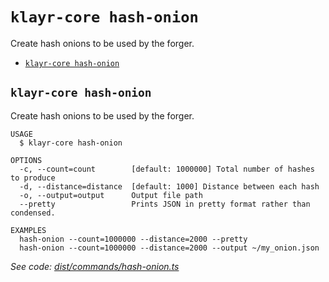 `klayr-core hash-onion`
=======================

Create hash onions to be used by the forger.

* [`klayr-core hash-onion`](#klayr-core-hash-onion)

## `klayr-core hash-onion`

Create hash onions to be used by the forger.

```
USAGE
  $ klayr-core hash-onion

OPTIONS
  -c, --count=count        [default: 1000000] Total number of hashes to produce
  -d, --distance=distance  [default: 1000] Distance between each hash
  -o, --output=output      Output file path
  --pretty                 Prints JSON in pretty format rather than condensed.

EXAMPLES
  hash-onion --count=1000000 --distance=2000 --pretty
  hash-onion --count=1000000 --distance=2000 --output ~/my_onion.json
```

_See code: [dist/commands/hash-onion.ts](https://github.com/klayrhq/klayr-core/blob/v4.1.4/dist/commands/hash-onion.ts)_
